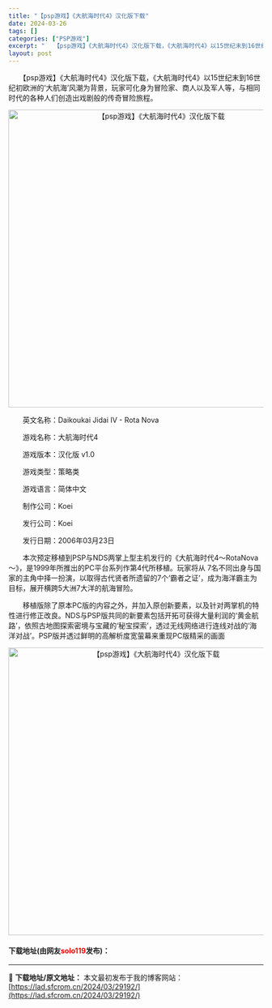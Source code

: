 ```yaml
---
title: "【psp游戏】《大航海时代4》汉化版下载"
date: 2024-03-26
tags: []
categories: ["PSP游戏"]
excerpt: "　　【psp游戏】《大航海时代4》汉化版下载，《大航海时代4》以15世纪末到16世纪初欧洲的&lsquo;大航海&rsquo;风潮为背景，玩家可化身为冒险家、商人以及军人等，与相同时代的各种人们创造出戏剧般的传奇冒险旅程。 　　英文名称：Daikoukai Jidai IV - Rota Nova &hellip;"
layout: post
---
```


 <p>　　【psp游戏】《大航海时代4》汉化版下载，《大航海时代4》以15世纪末到16世纪初欧洲的&lsquo;大航海&rsquo;风潮为背景，玩家可化身为冒险家、商人以及军人等，与相同时代的各种人们创造出戏剧般的传奇冒险旅程。</p> <p align="center"><img align="" border="0" src="https://lad.sfcrom.cn/wp-content/uploads/2024/03/20240325_660202030c96a.png" width="588" alt="【psp游戏】《大航海时代4》汉化版下载" /></p> <p>　　英文名称：Daikoukai Jidai IV - Rota Nova</p> <p>　　游戏名称：大航海时代4</p> <p>　　游戏版本：汉化版 v1.0</p> <p>　　游戏类型：策略类</p> <p>　　游戏语言：简体中文</p> <p>　　制作公司：Koei</p> <p>　　发行公司：Koei</p> <p>　　发行日期：2006年03月23日</p> <p>　　本次预定移植到PSP与NDS两掌上型主机发行的《大航海时代4～RotaNova～》，是1999年所推出的PC平台系列作第4代所移植。玩家将从 7名不同出身与国家的主角中择一扮演，以取得古代贤者所遗留的7个&lsquo;霸者之证&rsquo;，成为海洋霸主为目标，展开横跨5大洲7大洋的航海冒险。</p> <p>　　移植版除了原本PC版的内容之外，并加入原创新要素，以及针对两掌机的特性进行修正改良。NDS与PSP版共同的新要素包括开拓可获得大量利润的&lsquo;黄金航路&rsquo;，依照古地图探索密境与宝藏的&lsquo;秘宝探索&rsquo;，透过无线网络进行连线对战的&lsquo;海洋对战&rsquo;。PSP版并透过鲜明的高解析度宽萤幕来重现PC版精采的画面</p> <p align="center"><img align="" border="0" src="https://lad.sfcrom.cn/wp-content/uploads/2024/03/20240325_66020204127b8.png" width="568" alt="【psp游戏】《大航海时代4》汉化版下载" /></p> <p><h4>下载地址(由网友<font color="red">solo119</font>发布)：</h4></p> 

---
📖 **下载地址/原文地址：** 本文最初发布于我的博客网站：[https://lad.sfcrom.cn/2024/03/29192/](https://lad.sfcrom.cn/2024/03/29192/)
